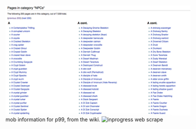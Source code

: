 ![npclinks](npclinks.png "npclinks")
mob information for p99, from the wiki.
![inprogress web scrape](mobinfo.gif "Web Scraping each link")
